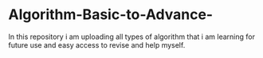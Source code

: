 # Algorithm-Basic-to-Advance-
In this repository i am uploading all types of algorithm that i am learning for future use and easy access to revise and help myself.
